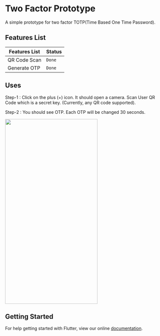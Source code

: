 # Two Factor Prototype 

A simple prototype for two factor TOTP(Time Based One Time Password).

## Features List 
| Features List   | Status       |
| ---    | ---         | 
| QR Code Scan   | `Done`       
| Generate OTP | `Done`      |

## Uses
Step-1 : Click on the plus (+) icon. It should open a camera. Scan User QR Code which is a secret key. (Currently, any QR code supported). 

Step-2 : You should see OTP. Each OTP will be changed 30 seconds. 

<img src="https://github.com/vubon/dart-totp/raw/dev/screenshot/two_factor.jpg" width="300" height="600">

## Getting Started
For help getting started with Flutter, view our online
[documentation](https://flutter.io/).
